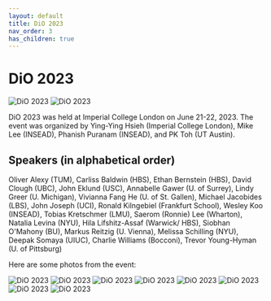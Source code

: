 ```yaml
---
layout: default
title: DiO 2023
nav_order: 3
has_children: true
---
```


# DiO 2023

![DiO 2023](dio_2023_photos/dio_2023_ic.jpg)
![DiO 2023](dio_2023_photos/dio_2023_icbs.png)

DiO 2023 was held at Imperial College London on June 21-22, 2023. The event was organized by Ying-Ying Hsieh (Imperial College London), Mike Lee (INSEAD), Phanish Puranam (INSEAD), and PK Toh (UT Austin).

## Speakers (in alphabetical order)

Oliver Alexy (TUM), Carliss Baldwin (HBS), Ethan Bernstein (HBS), David Clough (UBC), John Eklund (USC), Annabelle Gawer (U. of Surrey), Lindy Greer (U. Michigan), Vivianna Fang He (U. of St. Gallen), Michael Jacobides (LBS), John Joseph (UCI), Ronald Kilngebiel (Frankfurt School), Wesley Koo (INSEAD), Tobias Kretschmer (LMU), Saerom (Ronnie) Lee (Wharton), Natalia Levina (NYU), Hila Lifshitz-Assaf (Warwick/ HBS), Siobhan O'Mahony (BU), Markus Reitzig (U. Vienna), Melissa Schilling (NYU), Deepak Somaya (UIUC), Charlie Williams (Bocconi), Trevor Young-Hyman (U. of Pittsburg)

Here are some photos from the event:

![DiO 2023](dio_2023_photos/dio_2023_1.jpg)
![DiO 2023](dio_2023_photos/dio_2023_2.jpg)
![DiO 2023](dio_2023_photos/dio_2023_3.jpg)
![DiO 2023](dio_2023_photos/dio_2023_4.jpg)
![DiO 2023](dio_2023_photos/dio_2023_5.jpg)
![DiO 2023](dio_2023_photos/dio_2023_6.jpg)
![DiO 2023](dio_2023_photos/dio_2023_7.jpg)
![DiO 2023](dio_2023_photos/dio_2023_8.jpg)
